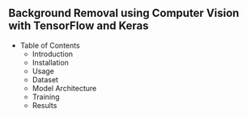 ## Background Removal using Computer Vision with TensorFlow and Keras 

* Table of Contents
    - Introduction
    - Installation
    - Usage
    - Dataset
    - Model Architecture
    - Training
    - Results
